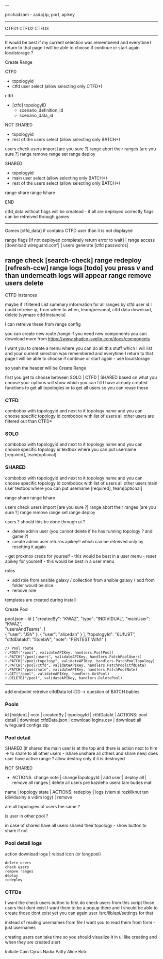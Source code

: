 --

prichadzam - zadaj ip, port, apikey 


---
CTFD1
CTFD2
CTFD3

---
It would be best if my current selection was remembered and everytime I return to that page I will be able to choose if continue or start again localstorage ?

Create Range

CTFD
- topologyid
- ctfd user select (allow selecting only CTFD*)

ctfd 
- [ctfd] topologyID
    - scenario_definition_id 
    - scenario_data_id 

NOT SHARED
- topologyid
- rest of the users select (allow selecting only BATCH*)


users check
users import [are you sure ?]
range abort their ranges [are you sure ?]
range remove
range set
range deploy


SHARED 
- topologyid
- main user select (allow selecting only BATCH*)
- rest of the users select (allow selecting only BATCH*)

range share 
range lshare


END

ctfd_data without flags will be createad - if all are deployed correctly flags can be retreived through games

----
Games [ctfd_data]
if contains CTFD user than it is not displayed 

range flags [if not deployed completely return error to wait] | range access [download wireguard.conf]  | users generate [ctfd passwords]  


range check [search-check]
range redeploy [refresh-ccw]
range logs [todo] you press v and than underneath logs will appear
range remove
users delete
---
CTFD Instances

maybe if I filtered List summary information for all ranges by ctfd user id I could retreive
ip, from when to when, team/personal, ctfd data download, delete (vymaze ctfd instanciu)

I can retreive these from range config




you can create new route /range if you need new components you can download more from https://www.shadcn-svelte.com/docs/components

I want you to create a menu where you can do all this stuff which I will list and your current selection was remembered and everytime I return to that page I will be able to choose if continue or start again - use localstorage

so yeah the header will be Create Range

first you get to choose between SOLO | CTFD | SHARED based on what you choose your options will show which you can fill I have already created functions to get all topologies or to get all users so you can reuse those

### CTFD
combobox with topologyid and next to it topology name and you can choose specific topology id
combobox with list of users all other users are filtered out than CTFD*

### SOLO
combobox with topologyid and next to it topology name and you can choose specific topology id
textbox where you can put username [required], team[optional]

### SHARED
combobox with topologyid and next to it topology name and you can choose specific topology id
combobox with list of users all other users main user
textbox where you can put username [required], team[optional]


range share
range lshare

users check
users import [are you sure ?]
range abort their ranges [are you sure ?]
range remove
range set
range deploy














users ? should this be done through ui ?
- delete admin user (you cannot delete if he has running topology ? and game ?)
- create admin user returns apikey!! which can be retreived only by resetting it again

\- get proxmox creds for yourself - this would be best in a user menu
\- reset apikey for yourself - this would be best in a user menu


roles 
- add role from ansible galaxy / collection from ansible galaxy / add from folder would be nice 
- remove role

templates are created during install 



































Create Pool

pool.json - id
{
    "createdBy": "KWAZ",
    "type": "INDIVIDUAL",
    "mainUser": "KWAZ",  
    "usersAndTeams": [   
        {
            "user": "JSV"
        },
        {
            "user": "alicedan"
        }
    ],
    "topologyId": "6UfU9T",
    "ctfdDataId": "5tdebW",
    "note": "PENTEST WIN1"
}


	// Pool route
	r.POST("/pool", validateAPIKey, handlers.PostPool)
	r.PATCH("/pool/users", validateAPIKey, handlers.PatchPoolUsers)
	r.PATCH("/pool/topology", validateAPIKey, handlers.PatchPoolTopology)
	r.PATCH("/pool/ctfd", validateAPIKey, handlers.PatchPoolCtfdData)
	r.PATCH("/pool/note", validateAPIKey, handlers.PatchPoolNote)
	r.GET("/pool", validateAPIKey, handlers.GetPool)
	r.DELETE("/pool", validateAPIKey, handlers.DeletePool)


---

add endpoint retreive ctfdData lol :DD -> question of BATCH babies



### Pools
id [hidden] | note | createdBy | topologyId | ctfdDataId | ACTIONS: pool detail | download ctfdData.json | download logins.csv | download all wireguard configs.zip





### Pool detail 

SHARED
(if shared the main user is at the top and there is action next to him -> to share to all other users - lshare unshare all others and share new)
does user have active range ? allow destroy only if it is destroyed


NOT SHARED


- ACTIONS: change note | changeTopologyId |  add user | deploy all | remove all ranges | delete all users
pre kazdeho usera tam budes mat 

name | topology state | ACTIONS: redeploy | logs (viem si rozkliknut ten idividualny a vidim logy) | remove


are all topologies of users the same ? 

is user in other pool ?



in case of shared have all users shared their topology - show button to share  if not



### Pool detail logs
action download logs | reload icon (or longpool)

    delete users
    check users
    remove ranges
    deploy
    redeploy

### CTFDs

I want the check users button to first do check users from this script those users that dont exist I want them to be a popup there and I should be able to create those dont exist yet you can again user /src/lib/api/settings for that 

instead of reading usernames from file I want you to read them from form - just usernames

creating users can take time so you should visualize it in ui like creating and when they are created alert

Initiate
Cain
Cyrus
Nadia
Patty
Alice
Bob